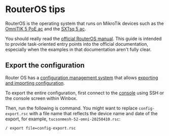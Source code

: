 # RouterOS tips

RouterOS is the operating system that runs on MikroTik devices such as the [OmniTIK 5 PoE ac](../hardware/omnitik.md) and the [SXTsq 5 ac](../hardware/sxtsq.md).

You should really read the [official RouterOS manual](https://help.mikrotik.com/docs/spaces/ROS/pages/328059/RouterOS). This guide is intended to provide task-oriented entry points into the official documentation, especially when the examples in that documentation aren't fully clear.

## Export the configuration

Router OS has a [configuration management system](https://help.mikrotik.com/docs/spaces/ROS/pages/328155/Configuration+Management) that allows [exporting and importing configuration](https://help.mikrotik.com/docs/spaces/ROS/pages/328155/Configuration+Management#ConfigurationManagement-ConfigurationExportandImport).

To export the entire configuration, first connect to the [console](https://help.mikrotik.com/docs/spaces/ROS/pages/8978498/Console) using SSH or the console screen within Winbox.

Then, run the following is command. You might want to replace `config-export.rsc` with a file name that reflects the device name and date of the export, for example, `tucsonmesh-52-omni-20250410.rsc`:


```
/ export file=config-export.rsc
```

